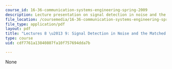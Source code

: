 ```yaml
---
course_id: 16-36-communication-systems-engineering-spring-2009
description: Lecture presentation on signal detection in noise and the matched filter.
file_location: /coursemedia/16-36-communication-systems-engineering-spring-2009/cdf7761a13840807fa10f757694dda7b_MIT16_36s09_lec08_09.pdf
file_type: application/pdf
layout: pdf
title: "Lectures 8 \u2013 9: Signal Detection in Noise and the Matched Filter"
type: course
uid: cdf7761a13840807fa10f757694dda7b

---
```

None